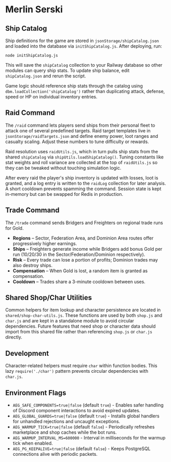 # Merlin Serski

## Ship Catalog

Ship definitions for the game are stored in `jsonStorage/shipCatalog.json` and
loaded into the database via `initShipCatalog.js`. After deploying, run:

```
node initShipCatalog.js
```

This will save the `shipCatalog` collection to your Railway database so other
modules can query ship stats. To update ship balance, edit
`shipCatalog.json` and rerun the script.

Game logic should reference ship stats through the catalog using
`dbm.loadCollection('shipCatalog')` rather than duplicating attack, defense,
speed or HP on individual inventory entries.

## Raid Command

The `/raid` command lets players send ships from their personal fleet to attack
one of several predefined targets. Raid target templates live in
`jsonStorage/raidTargets.json` and define enemy power, loot ranges and casualty
scaling. Adjust these numbers to tune difficulty or rewards.

Raid resolution uses `raidUtils.js`, which in turn pulls ship stats from the
shared `shipCatalog` via `shipUtils.loadShipCatalog()`. Tuning constants like
stat weights and roll variance are collected at the top of `raidUtils.js` so
they can be tweaked without touching simulation logic.

After every raid the player's ship inventory is updated with losses, loot is
granted, and a log entry is written to the `raidLog` collection for later
analysis. A short cooldown prevents spamming the command. Session state is kept
in-memory but can be swapped for Redis in production.

## Trade Command

The `/trade` command sends Bridgers and Freighters on regional trade runs for
Gold.

* **Regions** – Sector, Federation Area, and Dominion Area routes offer
  progressively higher earnings.
* **Ships** – Freighters generate income while Bridgers add bonus Gold per run
  (10/20/30 in the Sector/Federation/Dominion respectively).
* **Risk** – Every trade can lose a portion of profits; Dominion trades may also
  destroy ships.
* **Compensation** – When Gold is lost, a random item is granted as
  compensation.
* **Cooldown** – Trades share a 3-minute cooldown between uses.

## Shared Shop/Char Utilities

Common helpers for item lookup and character persistence are located in
`shared/shop-char-utils.js`. These functions are used by both `shop.js` and
`char.js` and are kept in a standalone module to avoid circular dependencies.
Future features that need shop or character data should import from this shared
file rather than referencing `shop.js` or `char.js` directly.

## Development

Character-related helpers must require `char` within function bodies.
This lazy `require('./char')` pattern prevents circular dependencies
with `char.js`.

## Environment Flags

* `AEG_SAFE_COMPONENTS=true|false` (default `true`) - Enables safer handling of Discord component interactions to avoid expired updates.
* `AEG_GLOBAL_GUARDS=true|false` (default `true`) - Installs global handlers for unhandled rejections and uncaught exceptions.
* `AEG_WARMUP_TICK=true|false` (default `false`) - Periodically refreshes marketplace and shop caches while the bot runs.
* `AEG_WARMUP_INTERVAL_MS=600000` - Interval in milliseconds for the warmup tick when enabled.
* `AEG_PG_KEEPALIVE=true|false` (default `false`) - Keeps PostgreSQL connections alive with periodic packets.

